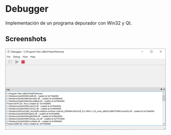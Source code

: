 # Debugger

Implementación de un programa depurador con Win32 y Qt.

## Screenshots

![screenshot-1](screenshots/screenshot-1.png)
